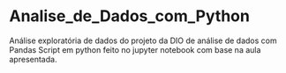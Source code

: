 # Analise_de_Dados_com_Python
Análise exploratória de dados do projeto da DIO de análise de dados com Pandas
Script em python feito no jupyter notebook com base na aula apresentada.
